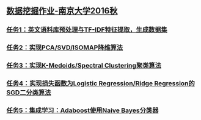 ## [数据挖掘作业-南京大学2016秋](http://lamda.nju.edu.cn/yehj/DM16/dm16.html)

### [任务1：英文语料库预处理与TF-IDF特征提取，生成数据集](assignment1/Assignment1.pdf)

### [任务2：实现PCA/SVD/ISOMAP降维算法](assignment2/Assignment2.pdf)

### [任务3：实现K-Medoids/Spectral Clustering聚类算法](assignment3/Assignment3.pdf)

### [任务4：实现损失函数为Logistic Regression/Ridge Regression的SGD二分类算法](assignment4/Assignment4.pdf)

### [任务5：集成学习：Adaboost使用Naive Bayes分类器](assignment5/Assignment5.pdf)
